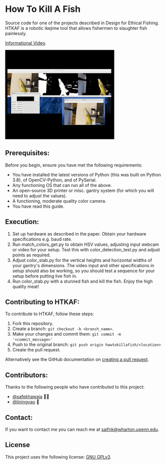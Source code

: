 # How To Kill A Fish
 
Source code for one of the projects described in Design for Ethical Fishing. HTKAF is a robotic ikejime tool that allows fishermen to slaughter fish painlessly.

[Informational Video](https://drive.google.com/file/d/1XWHXH9ygHLdgQ2DVScSIFX1xP1ImnFDS/view?usp=sharing).

![](fishgif.gif)

## Prerequisites:

Before you begin, ensure you have met the following requirements:
* You have installed the latest versions of Python (this was built on Python 3.8), of OpenCV-Python, and of PySerial. 
* Any functioning OS that can run all of the above.
* An open-source 3D printer or misc. gantry system (for which you will need to adjust the values).
* A functioning, moderate quality color camera.
* You have read this guide.

## Execution:

1. Set up hardware as described in the paper. Obtain your hardware specifications e.g. baud rate. 
2. Run match_colors_get.py to obtain HSV values, adjusting input webcam or video for your setup. Test this with color_detection_test.py and adjust points as required.
3. Adjust color_stab.py for the vertical heights and horizontal widths of your gantry's dimensions. The video input and other specifications in setup should also be working, so you should test a sequence for your setup before putting live fish in.
4. Run color_stab.py with a stunned fish and kill the fish. Enjoy the high quality meat!


## Contributing to HTKAF:
<!--- If your README is long or you have some specific process or steps you want contributors to follow, consider creating a separate CONTRIBUTING.md file--->
To contribute to HTKAF, follow these steps:

1. Fork this repository.
2. Create a branch: `git checkout -b <branch_name>`.
3. Make your changes and commit them: `git commit -m '<commit_message>'`
4. Push to the original branch: `git push origin howtokillafish/<location>`
5. Create the pull request.

Alternatively see the GitHub documentation on [creating a pull request](https://help.github.com/en/github/collaborating-with-issues-and-pull-requests/creating-a-pull-request).

## Contributors:

Thanks to the following people who have contributed to this project:

* [@safekhawaja](https://github.com/safekhawaja) 📖🐛
* [@liningyao](https://morphingmatter.cs.cmu.edu) 🐛


## Contact:

If you want to contact me you can reach me at <saifnk@wharton.upenn.edu>.

## License
<!--- If you're not sure which open license to use see https://choosealicense.com/--->

This project uses the following license: [GNU GPLv3](<https://choosealicense.com/licenses/gpl-3.0/>).
